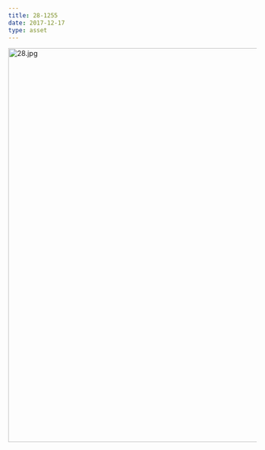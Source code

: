 ```yaml
---
title: 28-1255
date: 2017-12-17
type: asset
---
```

<img src="https://histologylab.ctl.columbia.edu/assets/images/28.jpg" width="800" alt="28.jpg" style="margin: 0;padding: 0;border: 0;">
